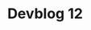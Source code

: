 ---
slug: 12
title: Devblog 12
description: What's that coming over the hill? Is it a devblog? Why yes, it most certainly is!
image: images/devblog/12/title.png
toc_max_heading_level: 4
authors: kacper
---